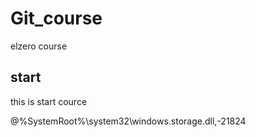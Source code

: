 # Git_course
elzero course 
##  start
this is start cource

@%SystemRoot%\system32\windows.storage.dll,-21824
